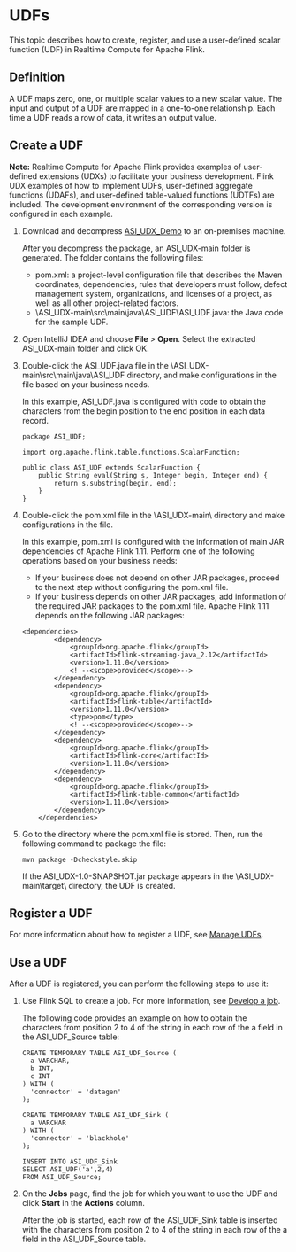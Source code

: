 # UDFs

This topic describes how to create, register, and use a user-defined scalar function \(UDF\) in Realtime Compute for Apache Flink.

## Definition

A UDF maps zero, one, or multiple scalar values to a new scalar value. The input and output of a UDF are mapped in a one-to-one relationship. Each time a UDF reads a row of data, it writes an output value.

## Create a UDF

**Note:** Realtime Compute for Apache Flink provides examples of user-defined extensions \(UDXs\) to facilitate your business development. Flink UDX examples of how to implement UDFs, user-defined aggregate functions \(UDAFs\), and user-defined table-valued functions \(UDTFs\) are included. The development environment of the corresponding version is configured in each example.

1.  Download and decompress [ASI\_UDX\_Demo](https://github.com/RealtimeCompute/ASI_UDX) to an on-premises machine.

    After you decompress the package, an ASI\_UDX-main folder is generated. The folder contains the following files:

    -   pom.xml: a project-level configuration file that describes the Maven coordinates, dependencies, rules that developers must follow, defect management system, organizations, and licenses of a project, as well as all other project-related factors.
    -   \\ASI\_UDX-main\\src\\main\\java\\ASI\_UDF\\ASI\_UDF.java: the Java code for the sample UDF.
2.  Open IntelliJ IDEA and choose **File** \> **Open**. Select the extracted ASI\_UDX-main folder and click OK.
3.  Double-click the ASI\_UDF.java file in the \\ASI\_UDX-main\\src\\main\\java\\ASI\_UDF directory, and make configurations in the file based on your business needs.

    In this example, ASI\_UDF.java is configured with code to obtain the characters from the begin position to the end position in each data record.

    ```
    package ASI_UDF;
    
    import org.apache.flink.table.functions.ScalarFunction;
    
    public class ASI_UDF extends ScalarFunction {
        public String eval(String s, Integer begin, Integer end) {
            return s.substring(begin, end);
        }
    }
    ```

4.  Double-click the pom.xml file in the \\ASI\_UDX-main\\ directory and make configurations in the file.

    In this example, pom.xml is configured with the information of main JAR dependencies of Apache Flink 1.11. Perform one of the following operations based on your business needs:

    -   If your business does not depend on other JAR packages, proceed to the next step without configuring the pom.xml file.
    -   If your business depends on other JAR packages, add information of the required JAR packages to the pom.xml file.
    Apache Flink 1.11 depends on the following JAR packages:

    ```
    <dependencies>
            <dependency>
                <groupId>org.apache.flink</groupId>
                <artifactId>flink-streaming-java_2.12</artifactId>
                <version>1.11.0</version>
                <! --<scope>provided</scope>-->
            </dependency>
            <dependency>
                <groupId>org.apache.flink</groupId>
                <artifactId>flink-table</artifactId>
                <version>1.11.0</version>
                <type>pom</type>
                <! --<scope>provided</scope>-->
            </dependency>
            <dependency>
                <groupId>org.apache.flink</groupId>
                <artifactId>flink-core</artifactId>
                <version>1.11.0</version>
            </dependency>
            <dependency>
                <groupId>org.apache.flink</groupId>
                <artifactId>flink-table-common</artifactId>
                <version>1.11.0</version>
            </dependency>
        </dependencies>
    ```

5.  Go to the directory where the pom.xml file is stored. Then, run the following command to package the file:

    ```
    mvn package -Dcheckstyle.skip
    ```

    If the ASI\_UDX-1.0-SNAPSHOT.jar package appears in the \\ASI\_UDX-main\\target\\ directory, the UDF is created.


## Register a UDF

For more information about how to register a UDF, see [Manage UDFs]().

## Use a UDF

After a UDF is registered, you can perform the following steps to use it:

1.  Use Flink SQL to create a job. For more information, see [Develop a job]().

    The following code provides an example on how to obtain the characters from position 2 to 4 of the string in each row of the a field in the ASI\_UDF\_Source table:

    ```
    CREATE TEMPORARY TABLE ASI_UDF_Source (
      a VARCHAR,
      b INT,
      c INT
    ) WITH (
      'connector' = 'datagen'
    );
    
    CREATE TEMPORARY TABLE ASI_UDF_Sink (
      a VARCHAR
    ) WITH (
      'connector' = 'blackhole'
    );
    
    INSERT INTO ASI_UDF_Sink
    SELECT ASI_UDF('a',2,4)
    FROM ASI_UDF_Source;
    ```

2.  On the **Jobs** page, find the job for which you want to use the UDF and click **Start** in the **Actions** column.

    After the job is started, each row of the ASI\_UDF\_Sink table is inserted with the characters from position 2 to 4 of the string in each row of the a field in the ASI\_UDF\_Source table.


